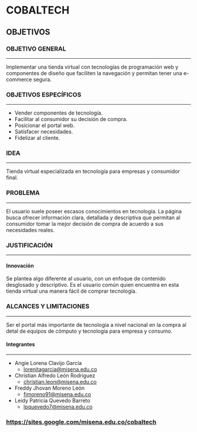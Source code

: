 # COBALTECH
## OBJETIVOS

### OBJETIVO GENERAL
----
Implementar una tienda virtual con tecnologías de programación web y componentes de diseño que faciliten la navegación y permitan tener una e-commerce segura.

### OBJETIVOS ESPECÍFICOS
----
- Vender componentes de tecnología.
- Facilitar al consumidor su decisión de compra.
- Posicionar el portal web.
- Satisfacer necesidades.
- Fidelizar al cliente.

### IDEA
----
Tienda virtual especializada en tecnología para empresas y consumidor final.

### PROBLEMA
----
El usuario suele poseer escasos conocimientos en tecnología. La página busca ofrecer información clara, detallada y descriptiva que permitan al consumidor tomar la mejor decisión de compra de acuerdo a sus necesidades reales.

### JUSTIFICACIÓN
----
#### Innovación

Se plantea algo diferente al usuario, con un enfoque de contenido desglosado y descriptivo. Es el usuario común quien encuentra en esta tienda virtual una manera fácil de comprar tecnología.

### ALCANCES Y LIMITACIONES
----
Ser el portal más importante de tecnología a nivel nacional en la compra al detal de equipos de cómputo y tecnología para empresa y consumo.

#### Integrantes 
----
- Angie Lorena Clavijo García 
    - lorenitagarcia@misena.edu.co
- Christian Alfredo León Rodriguez
    - christian.leon@misena.edu.co
- Freddy Jhovan Moreno León 
    - fjmoreno91@misena.edu.co
- Leidy Patricia Quevedo Barreto 
    - lpquevedo7@misena.edu.co

### https://sites.google.com/misena.edu.co/cobaltech